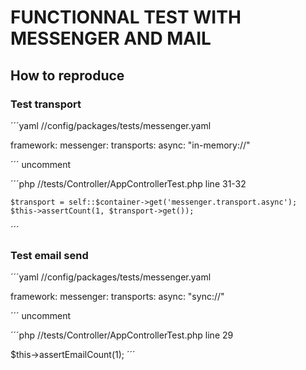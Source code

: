 # FUNCTIONNAL TEST WITH MESSENGER AND MAIL

## How to reproduce

### Test transport

´´´yaml
//config/packages/tests/messenger.yaml

framework:
  messenger:
    transports:
      async: "in-memory://"

´´´
uncomment

´´´php
//tests/Controller/AppControllerTest.php line 31-32

    $transport = self::$container->get('messenger.transport.async');
    $this->assertCount(1, $transport->get());
´´´


### Test email send

´´´yaml
//config/packages/tests/messenger.yaml

framework:
  messenger:
    transports:
      async: "sync://"

´´´
uncomment

´´´php
//tests/Controller/AppControllerTest.php line 29

$this->assertEmailCount(1);
´´´
